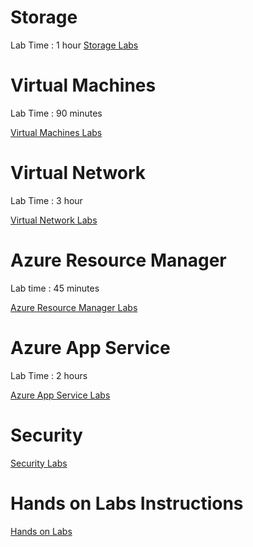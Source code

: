 

# Storage
Lab Time : 1 hour
[Storage Labs](./03Storage.MD)


# Virtual Machines
Lab Time : 90 minutes

[Virtual Machines Labs](./04VirtualMachines.MD)


# Virtual Network
Lab Time : 3 hour

[Virtual Network Labs](./05VirtualNetwork.MD)

# Azure Resource Manager
Lab time : 45 minutes

[Azure Resource Manager Labs](./02AzureResourceManager.MD)

# Azure App Service
Lab Time : 2 hours

[Azure App Service Labs](./06AzureAppService.MD)


# Security

[Security Labs](./07Security.MD)


# Hands on Labs Instructions

[Hands on Labs](./HandsonLabs.MD)
